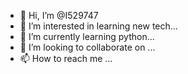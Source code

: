 - 👋 Hi, I’m @I529747
- 👀 I’m interested in learning new tech...
- 🌱 I’m currently learning python...
- 💞️ I’m looking to collaborate on ...
- 📫 How to reach me ...

<!---
I529747/I529747 is a ✨ special ✨ repository because its `README.md` (this file) appears on your GitHub profile.
You can click the Preview link to take a look at your changes.
--->
